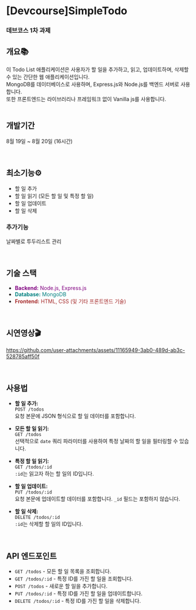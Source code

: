 # [Devcourse]SimpleTodo

<h3>데브코스 1차 과제</h3>

## 개요📚

이 Todo List 애플리케이션은 사용자가 할 일을 추가하고, 읽고, 업데이트하며, 삭제할 수 있는 간단한 웹 애플리케이션입니다. <br>
MongoDB를 데이터베이스로 사용하며, Express.js와 Node.js를 백엔드 서버로 사용합니다. <br>
또한 프론트엔드는 라이브러리나 프레임워크 없이 
Vanilla js를 사용합니다.
<br><br>

## 개발기간
8월 19일 ~ 8월 20일 (16시간)

<br>

## 최소기능⚙️

- 할 일 추가
- 할 일 읽기 (모든 할 일 및 특정 할 일)
- 할 일 업데이트
- 할 일 삭제

  
  
### 추가기능 
날짜별로 투두리스트 관리

<br>

## 기술 스택

- <span style="color: purple;">**Backend:** Node.js, Express.js</span>
- <span style="color: teal;">**Database:** MongoDB</span>
- <span style="color: brown;">**Frontend:** HTML, CSS (및 기타 프론트엔드 기술)</span>

<br>

## 시연영상🎬


https://github.com/user-attachments/assets/11165949-3ab0-489d-ab3c-528785aff50f



<br>

## 사용법

- **할 일 추가:**  
  `POST /todos`  
  요청 본문에 JSON 형식으로 할 일 데이터를 포함합니다.

- **모든 할 일 읽기:**  
  `GET /todos`  
  선택적으로 `date` 쿼리 파라미터를 사용하여 특정 날짜의 할 일을 필터링할 수 있습니다.

- **특정 할 일 읽기:**  
  `GET /todos/:id`  
  `:id`는 읽고자 하는 할 일의 ID입니다.

- **할 일 업데이트:**  
  `PUT /todos/:id`  
  요청 본문에 업데이트할 데이터를 포함합니다. `_id` 필드는 포함하지 않습니다.

- **할 일 삭제:**  
  `DELETE /todos/:id`  
  `:id`는 삭제할 할 일의 ID입니다.

<br>

## API 엔드포인트

- `GET /todos` - 모든 할 일 목록을 조회합니다.
- `GET /todos/:id` - 특정 ID를 가진 할 일을 조회합니다.
- `POST /todos` - 새로운 할 일을 추가합니다.
- `PUT /todos/:id` - 특정 ID를 가진 할 일을 업데이트합니다.
- `DELETE /todos/:id` - 특정 ID를 가진 할 일을 삭제합니다.

<br>



